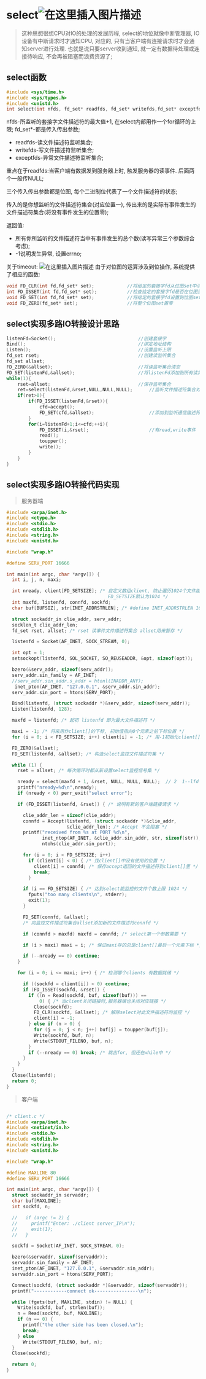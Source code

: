 # select![在这里插入图片描述](https://img-blog.csdnimg.cn/20210325130215795.png?x-oss-process=image/watermark,type_ZmFuZ3poZW5naGVpdGk,shadow_10,text_aHR0cHM6Ly9ibG9nLmNzZG4ubmV0L3FxXzM4OTY2ODY3,size_16,color_FFFFFF,t_70)
>  这种思想很想CPU对IO的处理的发展历程, select的地位就像中断管理器, IO设备有中断请求时才通知CPU, 对应的, 只有当客户端有连接请求时才会通知server进行处理. 也就是说只要server收到通知, 就一定有数据待处理或连接待响应, 不会再被阻塞而浪费资源了;

## select函数
```c
#include <sys/time.h>
#include <sys/types.h>
#include <unistd.h>
int select(int nfds, fd_set* readfds, fd_set* writefds,fd_set* exceptfds, struct timeval* timeout);
```
nfds-所监听的套接字文件描述符的最大值+1, 在select内部用作一个for循环的上限;
fd_set*-都是传入传出参数;
- readfds-读文件描述符监听集合;
- writefds-写文件描述符监听集合;
- exceptfds-异常文件描述符监听集合;

重点在于readfds:当客户端有数据发到服务器上时, 触发服务器的读事件. 后面两个一般传NULL;

三个传入传出参数都是位图, 每个二进制位代表了一个文件描述符的状态;

传入的是你想监听的文件描述符集合(对应位置一), 传出来的是实际有事件发生的文件描述符集合(将没有事件发生的位置零);

返回值: 

- 所有你所监听的文件描述符当中有事件发生的总个数(读写异常三个参数综合考虑);
- -1说明发生异常, 设置errno;

关于timeout:
![在这里插入图片描述](https://img-blog.csdnimg.cn/2021032513085185.png?x-oss-process=image/watermark,type_ZmFuZ3poZW5naGVpdGk,shadow_10,text_aHR0cHM6Ly9ibG9nLmNzZG4ubmV0L3FxXzM4OTY2ODY3,size_16,color_FFFFFF,t_70)
由于对位图的运算涉及到位操作, 系统提供了相应的函数:
```c
void FD_CLR(int fd,fd_set* set);			//将给定的套接字fd从位图set中清除出去
int FD_ISSET(int fd,fd_set* set);			//检查给定的套接字fd是否在位图里面,返回0或1
void FD_SET(int fd,fd_set* set);			//将给定的套接字fd设置到位图set中
void FD_ZERO(fd_set* set);					//将整个位图set置零
```

## select实现多路IO转接设计思路
```c
listenFd=Socket();								//创建套接字
Bind();											//绑定地址结构
Listen();										//设置监听上限
fd_set rset;									//创建读监听集合
fd_set allset;
FD_ZERO(&allset);								//将读监听集合清空
FD_SET(listenFd,&allset);						//将listenFd添加到所有读集合当中
while(1){
    rset=allset;								//保存监听集合
	ret=select(listenFd,&rset,NULL,NULL,NULL);		//监听文件描述符集合对应事件
	if(ret>0){
    	if(FD_ISSET(listenFd,&rset)){
        	cfd=accept();
        	FD_SET(cfd,&allset);					//添加到监听通信描述符集合中
    	}
        for(i=listenFd+1;i<=cfd;++i){
            FD_ISSET(i,&rset);						//有read,write事件
            read();
            toupper();
            write();
        }
	}
}
```

## select实现多路IO转接代码实现
> 服务器端
```c
#include <arpa/inet.h>
#include <ctype.h>
#include <stdio.h>
#include <stdlib.h>
#include <string.h>
#include <unistd.h>

#include "wrap.h"

#define SERV_PORT 16666

int main(int argc, char *argv[]) {
  int i, j, n, maxi;

  int nready, client[FD_SETSIZE]; /* 自定义数组client, 防止遍历1024个文件描述符
                                     FD_SETSIZE默认为1024 */
  int maxfd, listenfd, connfd, sockfd;
  char buf[BUFSIZ], str[INET_ADDRSTRLEN]; /* #define INET_ADDRSTRLEN 16 */

  struct sockaddr_in clie_addr, serv_addr;
  socklen_t clie_addr_len;
  fd_set rset, allset; /* rset 读事件文件描述符集合 allset用来暂存 */

  listenfd = Socket(AF_INET, SOCK_STREAM, 0);

  int opt = 1;
  setsockopt(listenfd, SOL_SOCKET, SO_REUSEADDR, &opt, sizeof(opt));

  bzero(&serv_addr, sizeof(serv_addr));
  serv_addr.sin_family = AF_INET;
  //serv_addr.sin_addr.s_addr = htonl(INADDR_ANY);
   inet_pton(AF_INET, "127.0.0.1", &serv_addr.sin_addr);
  serv_addr.sin_port = htons(SERV_PORT);

  Bind(listenfd, (struct sockaddr *)&serv_addr, sizeof(serv_addr));
  Listen(listenfd, 128);

  maxfd = listenfd; /* 起初 listenfd 即为最大文件描述符 */

  maxi = -1; /* 将来用作client[]的下标, 初始值指向0个元素之前下标位置 */
  for (i = 0; i < FD_SETSIZE; i++) client[i] = -1; /* 用-1初始化client[] */

  FD_ZERO(&allset);
  FD_SET(listenfd, &allset); /* 构造select监控文件描述符集 */

  while (1) {
    rset = allset; /* 每次循环时都从新设置select监控信号集 */

    nready = select(maxfd + 1, &rset, NULL, NULL, NULL);  // 2  1--lfd 1--connfd
    printf("nready=%d\n",nready);
    if (nready < 0) perr_exit("select error");

    if (FD_ISSET(listenfd, &rset)) { /* 说明有新的客户端链接请求 */

      clie_addr_len = sizeof(clie_addr);
      connfd = Accept(listenfd, (struct sockaddr *)&clie_addr,
                      &clie_addr_len); /* Accept 不会阻塞 */
      printf("received from %s at PORT %d\n",
             inet_ntop(AF_INET, &clie_addr.sin_addr, str, sizeof(str)),
             ntohs(clie_addr.sin_port));

      for (i = 0; i < FD_SETSIZE; i++)
        if (client[i] < 0) { /* 找client[]中没有使用的位置 */
          client[i] = connfd; /* 保存accept返回的文件描述符到client[]里 */
          break;
        }

      if (i == FD_SETSIZE) { /* 达到select能监控的文件个数上限 1024 */
        fputs("too many clients\n", stderr);
        exit(1);
      }

      FD_SET(connfd, &allset);
      /* 向监控文件描述符集合allset添加新的文件描述符connfd */

      if (connfd > maxfd) maxfd = connfd; /* select第一个参数需要 */

      if (i > maxi) maxi = i; /* 保证maxi存的总是client[]最后一个元素下标 */

      if (--nready == 0) continue;
    }

    for (i = 0; i <= maxi; i++) { /* 检测哪个clients 有数据就绪 */

      if ((sockfd = client[i]) < 0) continue;
      if (FD_ISSET(sockfd, &rset)) {
        if ((n = Read(sockfd, buf, sizeof(buf))) ==
            0) { /* 当client关闭链接时,服务器端也关闭对应链接 */
          Close(sockfd);
          FD_CLR(sockfd, &allset); /* 解除select对此文件描述符的监控 */
          client[i] = -1;
        } else if (n > 0) {
          for (j = 0; j < n; j++) buf[j] = toupper(buf[j]);
          Write(sockfd, buf, n);
          Write(STDOUT_FILENO, buf, n);
        }
        if (--nready == 0) break; /* 跳出for, 但还在while中 */
      }
    }
  }
  Close(listenfd);
  return 0;
}

```

> 客户端
```c

/* client.c */
#include <arpa/inet.h>
#include <netinet/in.h>
#include <stdio.h>
#include <stdlib.h>
#include <string.h>
#include <unistd.h>

#include "wrap.h"

#define MAXLINE 80
#define SERV_PORT 16666

int main(int argc, char *argv[]) {
  struct sockaddr_in servaddr;
  char buf[MAXLINE];
  int sockfd, n;

  //   if (argc != 2) {
  //     printf("Enter: ./client server_IP\n");
  //     exit(1);
  //   }

  sockfd = Socket(AF_INET, SOCK_STREAM, 0);

  bzero(&servaddr, sizeof(servaddr));
  servaddr.sin_family = AF_INET;
  inet_pton(AF_INET, "127.0.0.1", &servaddr.sin_addr);
  servaddr.sin_port = htons(SERV_PORT);

  Connect(sockfd, (struct sockaddr *)&servaddr, sizeof(servaddr));
  printf("------------connect ok----------------\n");

  while (fgets(buf, MAXLINE, stdin) != NULL) {
    Write(sockfd, buf, strlen(buf));
    n = Read(sockfd, buf, MAXLINE);
    if (n == 0) {
      printf("the other side has been closed.\n");
      break;
    } else
      Write(STDOUT_FILENO, buf, n);
  }
  Close(sockfd);

  return 0;
}
```